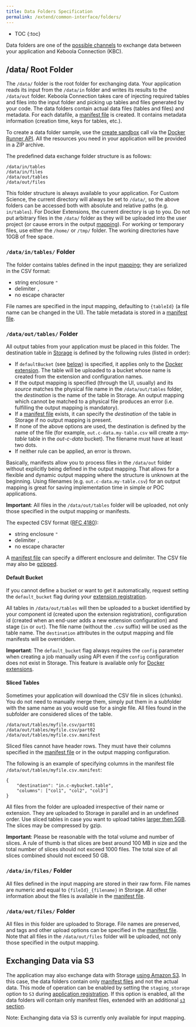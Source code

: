```yaml
---
title: Data Folders Specification
permalink: /extend/common-interface/folders/
---
```


* TOC
{:toc}

Data folders are one of the [possible channels](/extend/common-interface/) to exchange data between your application and Keboola Connection (KBC).

## /data/ Root Folder

The `/data/` folder is the root folder for exchanging data.
Your application reads its input from the `/data/in` folder and writes its results to the `/data/out` folder.
Keboola Connection takes care of injecting required tables and files into the input folder and
picking up tables and files generated by your code.
The data folders contain actual data files (tables and files) and metadata.
For each datafile, a [manifest file](/extend/common-interface/manifest-files/) is created.
It contains metadata information (creation time, keys for tables, etc.).

To create a data folder sample, use the [create sandbox](/extend/common-interface/sandbox/) call via the
[Docker Runner API](http://docs.kebooladocker.apiary.io/#reference/sandbox).
All the resources you need in your application will be provided in a ZIP archive.

The predefined data exchange folder structure is as follows:

    /data/in/tables
    /data/in/files
    /data/out/tables
    /data/out/files

This folder structure is always available to your application. For Custom Science, the current directory
will always be set to `/data/`, so the above folders can be accessed both with absolute and relative paths (e.g. `in/tables`).
For Docker Extensions, the current directory is up to you.
Do not put arbitrary files in the `/data/` folder as they will be uploaded into the user project
(or cause errors in the output [mapping](https://help.keboola.com/manipulation/transformations/mappings/)).
For working or temporary files, use either the `/home/` or `/tmp/` folder.
The working directories have 10GB of free space.

### `/data/in/tables/` Folder

The folder contains tables defined in the input [mapping](https://help.keboola.com/manipulation/transformations/mappings/);
they are serialized in the CSV format:

  - string enclosure `"`
  - delimiter `,`
  - no escape character

File names are specified in the input mapping, defaulting to `{tableId}` (a file name can be changed in the UI).
The table metadata is stored in a [manifest file](/extend/common-interface/manifest-files/).

### `/data/out/tables/` Folder

All output tables from your application must be placed in this folder. The destination table in
[Storage](https://help.keboola.com/storage/) is defined by the following rules (listed in order):

- If `defaultBucket` (see [below](#default-bucket)) is specified, it applies only
to the [Docker extension](/extend/docker/). The table will be uploaded to a
bucket whose name is created from the extension and configuration names.
- If the output mapping is specified (through the UI, usually) and its *source* matches the physical file name in the
`/data/out/tables` folder, the *destination* is the name of the table in Storage. An output mapping which cannot be
matched to a physical file produces an error (i.e. fulfilling the output mapping is mandatory).
- If a [manifest file](/extend/common-interface/manifest-files/) exists, it can specify the *destination* of
the table in Storage if no output mapping is present.
- If none of the above options are used, the destination is defined by the name of the file
(for example, `out.c-data.my-table.csv` will create a *my-table* table in the *out-c-data* bucket). The filename must have
at least two dots.
- If neither rule can be applied, an error is thrown.

Basically, manifests allow you to process files in the `/data/out` folder without explicitly being defined in the
output mapping. That allows for a flexible and dynamic output mapping where the structure is unknown at the beginning.
Using filenames (e.g. `out.c-data.my-table.csv`) for an output mapping is great for saving implementation time in simple or
POC applications.

**Important**: All files in the `/data/out/tables` folder will be uploaded, not only those specified in the output mapping or
manifests.

The expected CSV format ([RFC 4180](https://tools.ietf.org/html/rfc4180)):

  - string enclosure `"`
  - delimiter `,`
  - no escape character

A [manifest file](/extend/common-interface/manifest-files/) can specify a different enclosure and delimiter. The
CSV file may also be [gzipped](http://www.gzip.org/).

#### Default Bucket
If you cannot define a bucket or want to get it automatically, request setting
the `default_bucket` flag during your [extension registration](/extend/registration/).

All tables in `/data/out/tables` will then be uploaded to a bucket identified by your
component id (created upon the extension registration),
configuration id (created when an end-user adds a new extension configuration) and stage (`in` or `out`).
The file name (without the `.csv` suffix) will be used as the table name. The `destination` attributes
in the output mapping and file manifests will be overridden.

**Important**: The `default_bucket` flag always requires the `config` parameter when creating a job manually using
API even if the `config` configuration does not exist in Storage. This feature
is available only for [Docker extensions](/extend/docker/).

#### Sliced Tables

Sometimes your application will download the CSV file in slices (chunks). You do not need to manually merge them, simply put them
in a subfolder with the same name as you would use for a single file. All files found in the subfolder are considered
slices of the table.

    /data/out/tables/myfile.csv/part01
    /data/out/tables/myfile.csv/part02
    /data/out/tables/myfile.csv.manifest

Sliced files cannot have header rows. They must have their columns specified in the [manifest file](/extend/common-interface/manifest-files/)
or in the output mapping configuration.

The following is an example of specifying columns in the manifest file `/data/out/tables/myfile.csv.manifest`:

    {
        "destination": "in.c-mybucket.table",
        "columns": ["col1", "col2", "col3"]
    }

All files from the folder are uploaded irrespective of their name or extension. They are uploaded
to Storage in parallel and in an undefined order. Use sliced tables in case you want to upload tables [larger then 5GB](https://help.keboola.com/storage/file-uploads/#limits). The slices may be compressed by gzip.

**Important**: Please be reasonable with the total volume and number of slices.
A rule of thumb is that slices are best around 100 MB in size and the total number of slices should not exceed 1000 files.
The total size of all slices combined should not exceed 50 GB.

### `/data/in/files/` Folder

All files defined in the input mapping are stored in their raw form. File names are numeric and
equal to `{fileId}_{filename}` in Storage. All other information about the files is available
in the [manifest file](/extend/common-interface/manifest-files/).

### `/data/out/files/` Folder

All files in this folder are uploaded to Storage. File names are preserved, and tags and other upload options
can be specified in the [manifest file](/extend/common-interface/manifest-files/).
Note that all files in the `/data/out/files` folder will be uploaded, not only those specified in the output mapping.

## Exchanging Data via S3
The application may also exchange data with Storage [using Amazon S3](https://aws.amazon.com/documentation/s3/).
In this case, the data folders contain only [manifest files](/extend/common-interface/manifest-files/) and
not the actual data. This mode of operation can be enabled by setting the `staging_storage` option to `S3` during
[application registration](/extend/registration/). If this option is enabled, all the data folders
will contain only manifest files, extended with an additional
[`s3` section](/extend/common-interface/manifest-files/#s3-section).

Note: Exchanging data via S3 is currently only available for input mapping.
